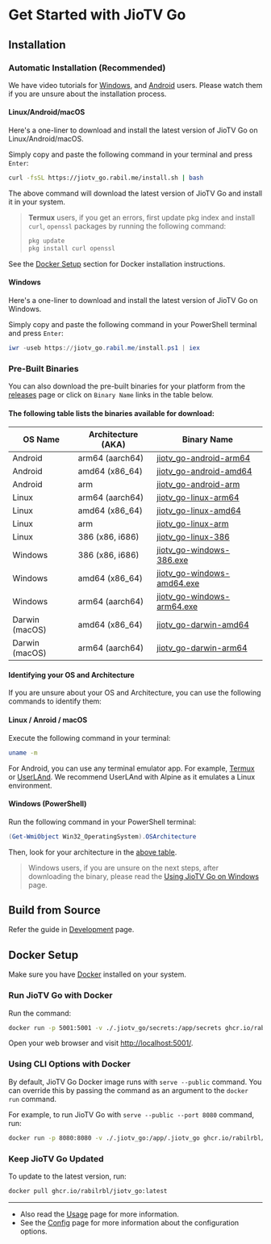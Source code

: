 # Get Started with JioTV Go

## Installation

### Automatic Installation (Recommended)

We have video tutorials for [Windows](https://youtu.be/BnNTYTSvVBc),  and [Android](https://youtu.be/ejiuml11g8o) users. Please watch them if you are unsure about the installation process.

#### Linux/Android/macOS

Here's a one-liner to download and install the latest version of JioTV Go on Linux/Android/macOS.

Simply copy and paste the following command in your terminal and press `Enter`:

```bash
curl -fsSL https://jiotv_go.rabil.me/install.sh | bash
```

The above command will download the latest version of JioTV Go and install it in your system.

> **Termux** users, if you get an errors, first update pkg index and install `curl`, `openssl` packages by running the following command:
>
> ```bash
> pkg update
> pkg install curl openssl
> ```

<div class="warning">

See the [Docker Setup](#docker-setup) section for Docker installation instructions.

</div>

#### Windows

Here's a one-liner to download and install the latest version of JioTV Go on Windows.

Simply copy and paste the following command in your PowerShell terminal and press `Enter`:

```powershell
iwr -useb https://jiotv_go.rabil.me/install.ps1 | iex
```

### Pre-Built Binaries

You can also download the pre-built binaries for your platform from the [releases](https://github.com/rabilrbl/jiotv-go/releases) page or click on `Binary Name` links in the table below.

#### The following table lists the binaries available for download:

| OS Name        | Architecture (AKA) | Binary Name                                                                                                            |
| -------------- | ------------------ | ---------------------------------------------------------------------------------------------------------------------- |
| Android        | arm64 (aarch64)    | [jiotv_go-android-arm64](https://github.com/rabilrbl/jiotv_go/releases/latest/download/jiotv_go-android-arm64)         |
| Android        | amd64 (x86_64)     | [jiotv_go-android-amd64](https://github.com/rabilrbl/jiotv_go/releases/latest/download/jiotv_go-android-amd64)         |
| Android        | arm                | [jiotv_go-android-arm](https://github.com/rabilrbl/jiotv_go/releases/latest/download/jiotv_go-android-arm)             |
| Linux          | arm64 (aarch64)    | [jiotv_go-linux-arm64](https://github.com/rabilrbl/jiotv_go/releases/latest/download/jiotv_go-linux-arm64)             |
| Linux          | amd64 (x86_64)     | [jiotv_go-linux-amd64](https://github.com/rabilrbl/jiotv_go/releases/latest/download/jiotv_go-linux-amd64)             |
| Linux          | arm                | [jiotv_go-linux-arm](https://github.com/rabilrbl/jiotv_go/releases/latest/download/jiotv_go-linux-arm)                 |
| Linux          | 386 (x86, i686)    | [jiotv_go-linux-386](https://github.com/rabilrbl/jiotv_go/releases/latest/download/jiotv_go-linux-386)                 |
| Windows        | 386 (x86, i686)    | [jiotv_go-windows-386.exe](https://github.com/rabilrbl/jiotv_go/releases/latest/download/jiotv_go-windows-386.exe)     |
| Windows        | amd64 (x86_64)     | [jiotv_go-windows-amd64.exe](https://github.com/rabilrbl/jiotv_go/releases/latest/download/jiotv_go-windows-amd64.exe) |
| Windows        | arm64 (aarch64)    | [jiotv_go-windows-arm64.exe](https://github.com/rabilrbl/jiotv_go/releases/latest/download/jiotv_go-windows-arm64.exe) |
| Darwin (macOS) | amd64 (x86_64)     | [jiotv_go-darwin-amd64](https://github.com/rabilrbl/jiotv_go/releases/latest/download/jiotv_go-darwin-amd64)           |
| Darwin (macOS) | arm64 (aarch64)    | [jiotv_go-darwin-arm64](https://github.com/rabilrbl/jiotv_go/releases/latest/download/jiotv_go-darwin-arm64)           |

#### Identifying your OS and Architecture

If you are unsure about your OS and Architecture, you can use the following commands to identify them:

#### Linux / Anroid / macOS

Execute the following command in your terminal:

```bash
uname -m
```

For Android, you can use any terminal emulator app. For example, [Termux](https://f-droid.org/en/packages/com.termux/) or [UserLAnd](https://f-droid.org/en/packages/tech.ula/). We recommend UserLAnd with Alpine as it emulates a Linux environment.

#### Windows (PowerShell)

Run the following command in your PowerShell terminal:

```powershell
(Get-WmiObject Win32_OperatingSystem).OSArchitecture
```

Then, look for your architecture in the [above table](#the-following-table-lists-the-binaries-available-for-download).

<div class="warning">

> Windows users, if you are unsure on the next steps, after downloading the binary, please read the [Using JioTV Go on Windows](./usage/windows.md) page.

</div>

## Build from Source

Refer the guide in [Development](./development.md#build-from-source) page.

## Docker Setup

Make sure you have [Docker](https://docs.docker.com/get-docker/) installed on your system.

### Run JioTV Go with Docker

Run the command:

```sh
docker run -p 5001:5001 -v ./.jiotv_go/secrets:/app/secrets ghcr.io/rabilrbl/jiotv_go
```

Open your web browser and visit [http://localhost:5001/](http://localhost:5001/).

### Using CLI Options with Docker

By default, JioTV Go Docker image runs with `serve --public` command. You can override this by passing the command as an argument to the `docker run` command.

For example, to run JioTV Go with `serve --public --port 8080` command, run:

```sh
docker run -p 8080:8080 -v ./.jiotv_go:/app/.jiotv_go ghcr.io/rabilrbl/jiotv_go serve --public --port 8080
```

### Keep JioTV Go Updated

To update to the latest version, run:

```sh
docker pull ghcr.io/rabilrbl/jiotv_go:latest
```

---

- Also read the [Usage](./usage/usage.md) page for more information.
- See the [Config](./config.md) page for more information about the configuration options.
